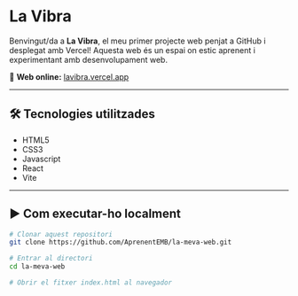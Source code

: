 # La Vibra

Benvingut/da a **La Vibra**, el meu primer projecte web penjat a GitHub i desplegat amb Vercel! Aquesta web és un espai on estic aprenent i experimentant amb desenvolupament web.

🔗 **Web online:** [lavibra.vercel.app](https://lavibra.vercel.app/)

---

## 🛠️ Tecnologies utilitzades

- HTML5
- CSS3
- Javascript
- React
- Vite

---

## ▶️ Com executar-ho localment

```bash
# Clonar aquest repositori
git clone https://github.com/AprenentEMB/la-meva-web.git

# Entrar al directori
cd la-meva-web

# Obrir el fitxer index.html al navegador


